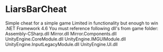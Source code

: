# LiarsBarCheat
 Simple cheat for a simple game
Limited in functionality but enough to win
.NET Framework 4.6
You must reference following dll's from game folder:
Assembly-CSharp.dll
Mirror.dll
Mirror.Components.dll
UnityEngine.CoreModule.dll
UnityEngine.IMGUIModule.dll
UnityEngine.InputLegacyModule.dll
UnityEngine.UI.dll